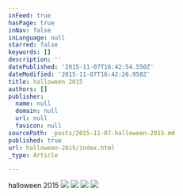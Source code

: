 ```yaml
---
inFeed: true
hasPage: true
inNav: false
inLanguage: null
starred: false
keywords: []
description: ''
datePublished: '2015-11-07T16:42:54.550Z'
dateModified: '2015-11-07T16:42:26.958Z'
title: halloween 2015
authors: []
publisher:
  name: null
  domain: null
  url: null
  favicon: null
sourcePath: _posts/2015-11-07-halloween-2015.md
published: true
url: halloween-2015/index.html
_type: Article

---
```

halloween 2015
![](https://the-grid-user-content.s3-us-west-2.amazonaws.com/3af0ffbd-3d7f-4dce-8502-a76a5b244ae5.JPG)
![](https://the-grid-user-content.s3-us-west-2.amazonaws.com/de99c3c6-6d5c-4137-9177-15cc72d1e092.JPG)
![](https://the-grid-user-content.s3-us-west-2.amazonaws.com/165afc7b-9f27-4a04-a23d-9f69eca906e4.JPG)
![](https://the-grid-user-content.s3-us-west-2.amazonaws.com/f1ae1e65-e456-4a75-8841-95c4fc9c6e29.JPG)